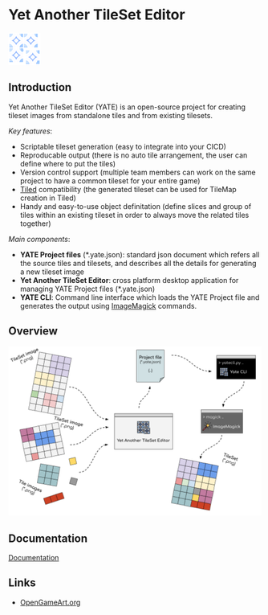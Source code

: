 # Yet Another TileSet Editor

![yate](./assets/yate-64.png)

## Introduction

Yet Another TileSet Editor (YATE) is an open-source project for creating tileset images from standalone tiles and from existing tilesets.

*Key features*:
- Scriptable tileset generation (easy to integrate into your CICD)
- Reproducable output (there is no auto tile arrangement, the user can define where to put the tiles)
- Version control support (multiple team members can work on the same project to have a common tileset for your entire game)
- [Tiled](https://www.mapeditor.org/) compatibility (the generated tileset can be used for TileMap creation in Tiled)
- Handy and easy-to-use object definitation (define slices and group of tiles within an existing tileset in order to always move the related tiles together)

*Main components*:
- **YATE Project files** (*.yate.json): standard json document which refers all the source tiles and tilesets, and describes all the details for generating a new tileset image
- **Yet Another TileSet Editor**: cross platform desktop application for managing YATE Project files (*.yate.json)
- **YATE CLI**: Command line interface which loads the YATE Project file and generates the output using [ImageMagick](https://imagemagick.org/) commands.

## Overview

![yate](./assets/yate-overview.png)

## Documentation

[Documentation](documentation.md)

## Links
- [OpenGameArt.org](https://opengameart.org/)
